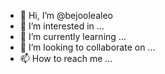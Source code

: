 - 👋 Hi, I’m @bejoolealeo
- 👀 I’m interested in ...
- 🌱 I’m currently learning ...
- 💞️ I’m looking to collaborate on ...
- 📫 How to reach me ...

<!---
bejoolealeo/bejoolealeo is a ✨ special ✨ repository because its `README.md` (this file) appears on your GitHub profile.
You can click the Preview link to take a look at your changes.
--->
